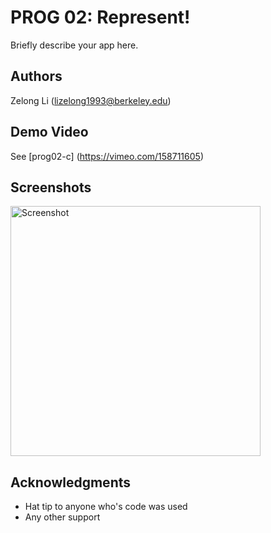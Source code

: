 # PROG 02: Represent!

Briefly describe your app here.

## Authors

Zelong Li ([lizelong1993@berkeley.edu](mailto:lizelong1993@berkeley.edu))

## Demo Video

See [prog02-c] (https://vimeo.com/158711605)

## Screenshots

<img src="screenshots/." height="400" alt="Screenshot"/>

## Acknowledgments

* Hat tip to anyone who's code was used
* Any other support
